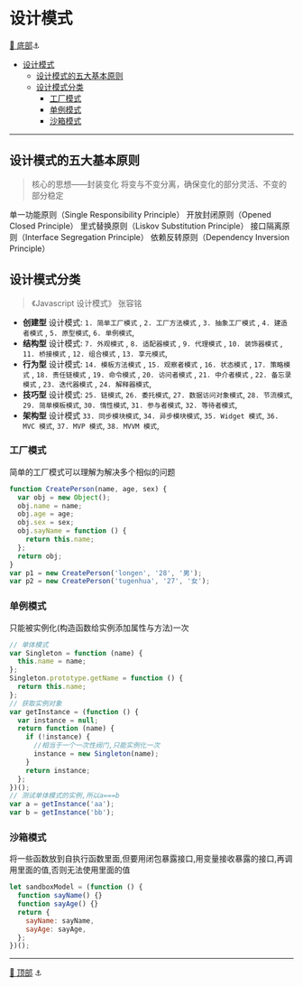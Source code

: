 # 设计模式

[🔻 底部](#bottom)<a id="top">⚓</a>

- [设计模式](#设计模式)
  - [设计模式的五大基本原则](#设计模式的五大基本原则)
  - [设计模式分类](#设计模式分类)
    - [工厂模式](#工厂模式)
    - [单例模式](#单例模式)
    - [沙箱模式](#沙箱模式)

---

## 设计模式的五大基本原则

> 核心的思想——封装变化
> 将变与不变分离，确保变化的部分灵活、不变的部分稳定

单一功能原则（Single Responsibility Principle）
开放封闭原则（Opened Closed Principle）
里式替换原则（Liskov Substitution Principle）
接口隔离原则（Interface Segregation Principle）
依赖反转原则（Dependency Inversion Principle）

## 设计模式分类

> 《Javascript 设计模式》 张容铭

- **创建型** 设计模式:
  `1. 简单工厂模式` ,
  `2. 工厂方法模式` ,
  `3. 抽象工厂模式` ,
  `4. 建造者模式` ,
  `5. 原型模式`,
  `6. 单例模式`,
- **结构型** 设计模式:
  `7. 外观模式` ,
  `8. 适配器模式` ,
  `9. 代理模式` ,
  `10. 装饰器模式` ,
  `11. 桥接模式` ,
  `12. 组合模式` ,
  `13. 享元模式`,
- **行为型** 设计模式:
  `14. 模板方法模式` ,
  `15. 观察者模式` ,
  `16. 状态模式` ,
  `17. 策略模式` ,
  `18. 责任链模式` ,
  `19. 命令模式` ,
  `20. 访问者模式` ,
  `21. 中介者模式` ,
  `22. 备忘录模式` ,
  `23. 迭代器模式` ,
  `24. 解释器模式`,
- **技巧型** 设计模式:
  `25. 链模式`,
  `26. 委托模式`,
  `27. 数据访问对象模式`,
  `28. 节流模式`,
  `29. 简单模板模式`,
  `30. 惰性模式`,
  `31. 参与者模式`,
  `32. 等待者模式`,
- **架构型** 设计模式
  `33. 同步模块模式`,
  `34. 异步模块模式`,
  `35. Widget 模式`,
  `36. MVC 模式`,
  `37. MVP 模式`,
  `38. MVVM 模式`,

### 工厂模式

简单的工厂模式可以理解为解决多个相似的问题

```js
function CreatePerson(name, age, sex) {
  var obj = new Object();
  obj.name = name;
  obj.age = age;
  obj.sex = sex;
  obj.sayName = function () {
    return this.name;
  };
  return obj;
}
var p1 = new CreatePerson('longen', '28', '男');
var p2 = new CreatePerson('tugenhua', '27', '女');
```

### 单例模式

只能被实例化(构造函数给实例添加属性与方法)一次

```js
// 单体模式
var Singleton = function (name) {
  this.name = name;
};
Singleton.prototype.getName = function () {
  return this.name;
};
// 获取实例对象
var getInstance = (function () {
  var instance = null;
  return function (name) {
    if (!instance) {
      //相当于一个一次性阀门,只能实例化一次
      instance = new Singleton(name);
    }
    return instance;
  };
})();
// 测试单体模式的实例,所以a===b
var a = getInstance('aa');
var b = getInstance('bb');
```

### 沙箱模式

将一些函数放到自执行函数里面,但要用闭包暴露接口,用变量接收暴露的接口,再调用里面的值,否则无法使用里面的值

```js
let sandboxModel = (function () {
  function sayName() {}
  function sayAge() {}
  return {
    sayName: sayName,
    sayAge: sayAge,
  };
})();
```

---

[🔺 顶部](#top) <a id="bottom">⚓</a>
